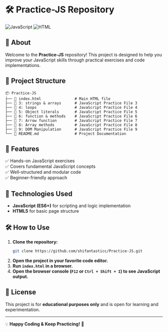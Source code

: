 # 🛠 Practice-JS Repository

![JavaScript](https://img.shields.io/badge/JavaScript-ES6+-yellow?style=for-the-badge&logo=javascript)
![HTML](https://img.shields.io/badge/HTML-5-orange?style=for-the-badge&logo=html5)

## 📌 About
Welcome to the **Practice-JS** repository! This project is designed to help you improve your JavaScript skills through practical exercises and code implementations.

## 📁 Project Structure
```
📦 Practice-JS
├── 📄 index.html               # Main HTML file
├── 📜 3: strings & arrays      # JavaScript Practice File 3
├── 📜 4: loops                 # JavaScript Practice File 4
├── 📜 5: Object literals       # JavaScript Practice File 5
├── 📜 6: function & methods    # JavaScript Practice File 6
├── 📜 7: Arrow function        # JavaScript Practice File 7
├── 📜 8: Array methods         # JavaScript Practice File 8
├── 📜 9: DOM Manipulation      # JavaScript Practice File 9
└── 📄 README.md                # Project Documentation
```

## 🚀 Features
✅ Hands-on JavaScript exercises  
✅ Covers fundamental JavaScript concepts  
✅ Well-structured and modular code  
✅ Beginner-friendly approach  

## 📌 Technologies Used
- **JavaScript (ES6+)** for scripting and logic implementation
- **HTML5** for basic page structure

## 🛠 How to Use
1. **Clone the repository:**
   ```sh
   git clone https://github.com/shifantasticc/Practice-JS.git
   ```
2. **Open the project in your favorite code editor.**
3. **Run `index.html` in a browser.**
4. **Open the browser console (`F12` or `Ctrl + Shift + I`) to see JavaScript output.**

## 📜 License
This project is for **educational purposes only** and is open for learning and experimentation.

---
💡 **Happy Coding & Keep Practicing!** 🚀
